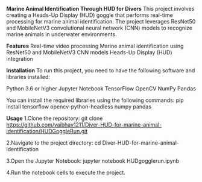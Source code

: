 **Marine Animal Identification Through HUD for Divers**
This project involves creating a Heads-Up Display (HUD) goggle that performs real-time processing for marine animal identification. The project leverages ResNet50 and MobileNetV3 convolutional neural network (CNN) models to recognize marine animals in underwater environments.

**Features**
Real-time video processing
Marine animal identification using ResNet50 and MobileNetV3 CNN models
Heads-Up Display (HUD) integration


**Installation**
To run this project, you need to have the following software and libraries installed:

Python 3.6 or higher
Jupyter Notebook
TensorFlow
OpenCV
NumPy
Pandas

You can install the required libraries using the following commands:
pip install tensorflow opencv-python-headless numpy pandas

**Usage**
1.Clone the repository:
git clone https://github.com/vaibhav1211/Diver-HUD-for-marine-animal-identification/HUDGoggleRun.git

2.Navigate to the project directory:
cd Diver-HUD-for-marine-animal-identification

3.Open the Jupyter Notebook:
jupyter notebook HUDgogglerun.ipynb

4.Run the notebook cells to execute the project.

